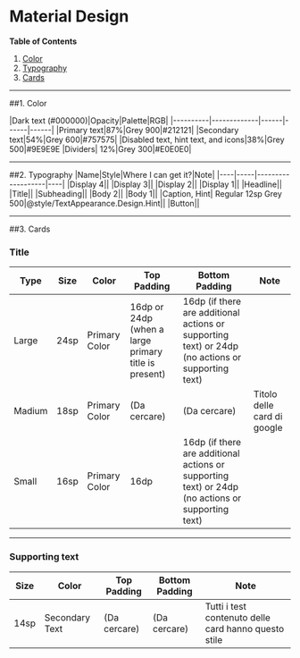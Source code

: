 # Material Design

**Table of Contents**

1. [Color](#color)
2. [Typography](#2-typography)
3. [Cards](#3-cards)

---

##1. Color

|Dark text (#000000)|Opacity|Palette|RGB|
|----------|-------------|------|------|------|
|Primary text|87%|Grey 900|#212121|
|Secondary text|54%|Grey 600|#757575|
|Disabled text, hint text, and icons|38%|Grey 500|#9E9E9E
|Dividers| 12%|Grey 300|#E0E0E0|

---

##2. Typography
|Name|Style|Where I can get it?|Note|
|----|-----|-------------------|----|
|Display 4||
|Display 3||
|Display 2||
|Display 1||
|Headline||
|Title||
|Subheading||
|Body 2||
|Body 1||
|Caption, Hint| Regular 12sp Grey 500|@style/TextAppearance.Design.Hint||
|Button||

---

##3. Cards
### Title 
|Type|Size|Color|Top Padding|Bottom Padding|Note|
|----|----|-----|-----------|--------------|----|
|Large|24sp|Primary Color|16dp or 24dp (when a large primary title is present)|16dp (if there are additional actions or supporting text) or 24dp (no actions or supporting text)||
|Madium|18sp|Primary Color|(Da cercare)|(Da cercare)|Titolo delle card di google|
|Small|16sp|Primary Color|16dp|16dp (if there are additional actions or supporting text) or 24dp (no actions or supporting text)||

---

### Supporting text
|Size|Color|Top Padding|Bottom Padding|Note|
|----|-----|-----------|--------------|----|
|14sp|Secondary Text|(Da cercare)|(Da cercare)|Tutti i test contenuto delle card hanno questo stile|

